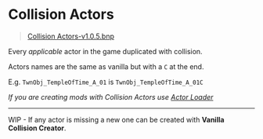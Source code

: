 # Collision Actors
> [Collision Actors-v1.0.5.bnp](https://onedrive.live.com/download?cid=74309C0E337BBADE&resid=74309C0E337BBADE%21333217&authkey=AB7DGXhsMSNU0Jg)

Every *applicable* actor in the game duplicated with collision.

Actors names are the same as vanilla but with a `C` at the end.

E.g. `TwnObj_TempleOfTime_A_01` is `TwnObj_TempleOfTime_A_01C`

_If you are creating mods with Collision Actors use [Actor Loader](https://gamebanana.com/tools/7904)_

---

WIP - If any actor is missing a new one can be created with **Vanilla Collision Creator**.

